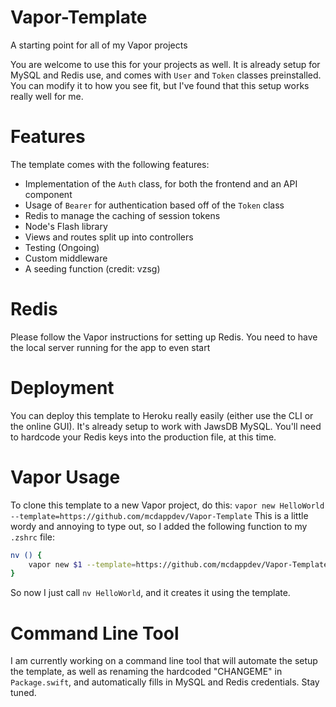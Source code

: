 # Vapor-Template
A starting point for all of my Vapor projects

You are welcome to use this for your projects as well. It is already setup for MySQL and Redis use, and comes with `User` and `Token` classes preinstalled. You can modify it to how you see fit, but I've found that this setup works really well for me.

# Features
The template comes with the following features:

* Implementation of the `Auth` class, for both the frontend and an API component
* Usage of `Bearer` for authentication based off of the `Token` class
* Redis to manage the caching of session tokens
* Node's Flash library
* Views and routes split up into controllers
* Testing (Ongoing)
* Custom middleware
* A seeding function (credit: vzsg)

# Redis
Please follow the Vapor instructions for setting up Redis. You need to have the local server running for the app to even start

# Deployment
You can deploy this template to Heroku really easily (either use the CLI or the online GUI). It's already setup to work with JawsDB MySQL. You'll need to hardcode your Redis keys into the production file, at this time.

# Vapor Usage
To clone this template to a new Vapor project, do this: `vapor new HelloWorld --template=https://github.com/mcdappdev/Vapor-Template` This is a little wordy and annoying to type out, so I added the following function to my `.zshrc` file:

```bash
nv () {
    vapor new $1 --template=https://github.com/mcdappdev/Vapor-Template
}
```

So now I just call `nv HelloWorld`, and it creates it using the template.

# Command Line Tool
I am currently working on a command line tool that will automate the setup the template, as well as renaming the hardcoded "CHANGEME" in `Package.swift`, and automatically fills in MySQL and Redis credentials. Stay tuned.
